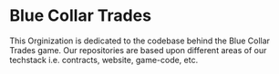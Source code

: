 # Blue Collar Trades

This Orginization is dedicated to the codebase behind the Blue Collar Trades game. Our repositories are based upon different areas of our techstack i.e. contracts, website, game-code, etc.